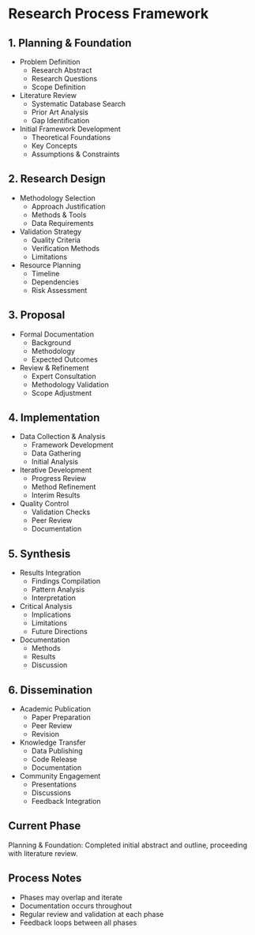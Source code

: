 # Research Process Framework

## 1. Planning & Foundation

- Problem Definition
  - Research Abstract
  - Research Questions
  - Scope Definition
- Literature Review
  - Systematic Database Search
  - Prior Art Analysis
  - Gap Identification
- Initial Framework Development
  - Theoretical Foundations
  - Key Concepts
  - Assumptions & Constraints

## 2. Research Design

- Methodology Selection
  - Approach Justification
  - Methods & Tools
  - Data Requirements
- Validation Strategy
  - Quality Criteria
  - Verification Methods
  - Limitations
- Resource Planning
  - Timeline
  - Dependencies
  - Risk Assessment

## 3. Proposal

- Formal Documentation
  - Background
  - Methodology
  - Expected Outcomes
- Review & Refinement
  - Expert Consultation
  - Methodology Validation
  - Scope Adjustment

## 4. Implementation

- Data Collection & Analysis
  - Framework Development
  - Data Gathering
  - Initial Analysis
- Iterative Development
  - Progress Review
  - Method Refinement
  - Interim Results
- Quality Control
  - Validation Checks
  - Peer Review
  - Documentation

## 5. Synthesis

- Results Integration
  - Findings Compilation
  - Pattern Analysis
  - Interpretation
- Critical Analysis
  - Implications
  - Limitations
  - Future Directions
- Documentation
  - Methods
  - Results
  - Discussion

## 6. Dissemination

- Academic Publication
  - Paper Preparation
  - Peer Review
  - Revision
- Knowledge Transfer
  - Data Publishing
  - Code Release
  - Documentation
- Community Engagement
  - Presentations
  - Discussions
  - Feedback Integration

## Current Phase

Planning & Foundation: Completed initial abstract and outline, proceeding with literature review.

## Process Notes

- Phases may overlap and iterate
- Documentation occurs throughout
- Regular review and validation at each phase
- Feedback loops between all phases
